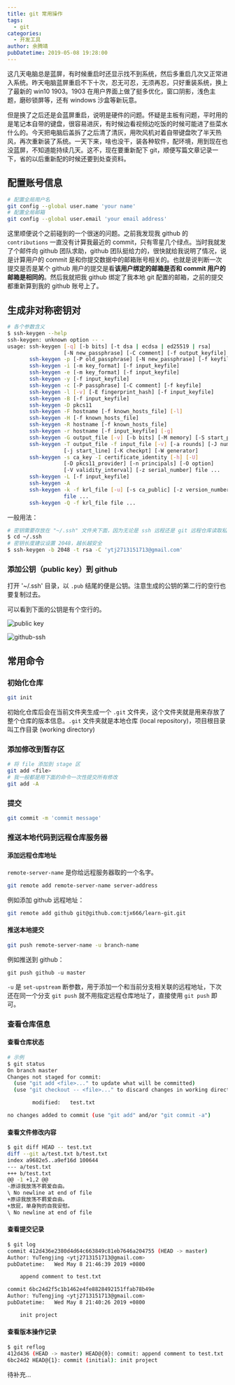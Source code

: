```yaml
---
title: git 常用操作
tags:
  - git
categories:
  - 开发工具
author: 余腾靖
pubDatetime: 2019-05-08 19:28:00
---
```


这几天电脑总是蓝屏，有时候重启时还显示找不到系统，然后多重启几次又正常进入系统。昨天电脑蓝屏重启不下十次，忍无可忍，无须再忍，只好重装系统，换上了最新的 win10 1903。1903 在用户界面上做了挺多优化，窗口阴影，浅色主题，磨砂锁屏等，还有 windows 沙盒等新玩意。

但是换了之后还是会蓝屏重启，说明是硬件的问题。怀疑是主板有问题，平时用的是笔记本自带的键盘，很容易进灰，有时候边看视频边吃饭的时候可能进了些菜水什么的。今天把电脑后盖拆了之后清了清灰，用吹风机对着自带键盘吹了半天热风，再次重新装了系统。一天下来，啥也没干，装各种软件，配环境，用到现在也没蓝屏，不知道能持续几天。这不，现在要重新配下 git，顺便写篇文章记录一下，省的以后重新配的时候还要到处查资料。

<!-- more -->

## 配置账号信息

```bash
# 配置全局用户名
git config --global user.name 'your name'
# 配置全局邮箱
git config --global user.email 'your email address'
```

这里顺便说个之前碰到的一个很迷的问题。之前我发现我 github 的 `contributions` 一直没有计算我最近的 commit，只有零星几个绿点。当时我就发了个邮件向 github 团队求助，github 团队挺给力的，很快就给我说明了情况，说是计算用户的 commit 是和你提交数据中的邮箱账号相关的。也就是说判断一次提交是否是某个 github 用户的提交是看**该用户绑定的邮箱是否和 commit 用户的邮箱是相同的**。然后我就把我 github 绑定了我本地 git 配置的邮箱，之前的提交都重新算到我的 github 账号上了。

## 生成非对称密钥对

```bash
# 各个参数含义
$ ssh-keygen --help
ssh-keygen: unknown option -- -
usage: ssh-keygen [-q] [-b bits] [-t dsa | ecdsa | ed25519 | rsa]
                  [-N new_passphrase] [-C comment] [-f output_keyfile]
       ssh-keygen -p [-P old_passphrase] [-N new_passphrase] [-f keyfile]
       ssh-keygen -i [-m key_format] [-f input_keyfile]
       ssh-keygen -e [-m key_format] [-f input_keyfile]
       ssh-keygen -y [-f input_keyfile]
       ssh-keygen -c [-P passphrase] [-C comment] [-f keyfile]
       ssh-keygen -l [-v] [-E fingerprint_hash] [-f input_keyfile]
       ssh-keygen -B [-f input_keyfile]
       ssh-keygen -D pkcs11
       ssh-keygen -F hostname [-f known_hosts_file] [-l]
       ssh-keygen -H [-f known_hosts_file]
       ssh-keygen -R hostname [-f known_hosts_file]
       ssh-keygen -r hostname [-f input_keyfile] [-g]
       ssh-keygen -G output_file [-v] [-b bits] [-M memory] [-S start_point]
       ssh-keygen -T output_file -f input_file [-v] [-a rounds] [-J num_lines]
                  [-j start_line] [-K checkpt] [-W generator]
       ssh-keygen -s ca_key -I certificate_identity [-h] [-U]
                  [-D pkcs11_provider] [-n principals] [-O option]
                  [-V validity_interval] [-z serial_number] file ...
       ssh-keygen -L [-f input_keyfile]
       ssh-keygen -A
       ssh-keygen -k -f krl_file [-u] [-s ca_public] [-z version_number]
                  file ...
       ssh-keygen -Q -f krl_file file ...

```

一般用法：

```bash
# 密钥需要存放在 "~/.ssh" 文件夹下面，因为无论是 ssh 远程还是 git 远程仓库读取私钥都是从这个文件夹目录下读取，如果当前没有就创建
$ cd ~/.ssh
# 密钥长度建议设置 2048，越长越安全
$ ssh-keygen -b 2048 -t rsa -C 'ytj2713151713@gmail.com'
```

### 添加公钥（public key）到 github

打开 '~/.ssh' 目录，以 `.pub` 结尾的便是公钥。注意生成的公钥的第二行的空行也要复制过去。

可以看到下面的公钥是有个空行的。

![public key](https://i.loli.net/2019/05/08/5cd2d0b0d4753.png)

![github-ssh](https://i.loli.net/2019/05/08/5cd2df9832175.jpg)

## 常用命令

### 初始化仓库

```bash
git init
```

初始化仓库后会在当前文件夹生成一个 `.git` 文件夹，这个文件夹就是用来存放了整个仓库的版本信息。`.git` 文件夹就是本地仓库 (local repository)，项目根目录叫工作目录 (working directory)

### 添加修改到暂存区

```bash
# 将 file 添加到 stage 区
git add <file>
# 我一般都是用下面的命令一次性提交所有修改
git add -A
```

### 提交

```bash
git commit -m 'commit message'
```

### 推送本地代码到远程仓库服务器

#### 添加远程仓库地址

`remote-server-name` 是你给远程服务器取的一个名字。

```bash
git remote add remote-server-name server-address
```

例如添加 github 远程地址：

```bash
git remote add github git@github.com:tjx666/learn-git.git
```

#### 推送本地提交

```bash
git push remote-server-name -u branch-name
```

例如推送到 github：

```
git push github -u master
```

`-u` 是 `set-upstream` 断参数，用于添加一个和当前分支相关联的远程地址，下次还在同一个分支 `git push` 就不用指定远程仓库地址了，直接使用 `git push` 即可。

### 查看仓库信息

#### 查看仓库状态

```bash
# 示例
$ git status
On branch master
Changes not staged for commit:
  (use "git add <file>..." to update what will be committed)
  (use "git checkout -- <file>..." to discard changes in working directory)

        modified:   test.txt

no changes added to commit (use "git add" and/or "git commit -a")
```

#### 查看文件修改内容

```bash
$ git diff HEAD -- test.txt
diff --git a/test.txt b/test.txt
index a9682e5..a9ef16d 100644
--- a/test.txt
+++ b/test.txt
@@ -1 +1,2 @@
-原谅我放荡不羁爱自由。
\ No newline at end of file
+原谅我放荡不羁爱自由。
+放屁，单身狗的自我安慰。
\ No newline at end of file
```

#### 查看提交记录

```bash
$ git log
commit 412d436e2380d4d64c663849c81eb7646a204755 (HEAD -> master)
Author: YuTengjing <ytj2713151713@gmail.com>
pubDatetime:   Wed May 8 21:46:39 2019 +0800

    append comment to test.txt

commit 6bc24d2f5c1b1462e4fe8828492151ffab78b49e
Author: YuTengjing <ytj2713151713@gmail.com>
pubDatetime:   Wed May 8 21:40:26 2019 +0800

    init project
```

#### 查看版本操作记录

```bash
$ git reflog
412d436 (HEAD -> master) HEAD@{0}: commit: append comment to test.txt
6bc24d2 HEAD@{1}: commit (initial): init project
```

待补充...
